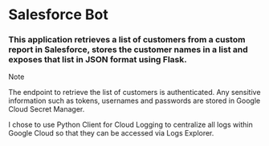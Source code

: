 # Salesforce Bot

### This application retrieves a list of customers from a custom report in Salesforce, stores the customer names in a list and exposes that list in JSON format using Flask.

> [!NOTE]
> The endpoint to retrieve the list of customers is authenticated. Any sensitive information such as tokens, usernames and passwords are stored in Google Cloud Secret Manager.

I chose to use Python Client for Cloud Logging to centralize all logs within Google Cloud so that they can be accessed via Logs Explorer.
